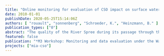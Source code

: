```yaml
---
title: "Online monitoring for evaluation of CSO impact on surface water (presented by Hauke Sonnenberg)"
date: 2010-01-01
publishDate: 2020-05-25T15:14:06Z
authors: [ "rouault", "sonnenberg", "Schroeder, K.", "Heinzmann, B." ]
publication_types: ["0"]
abstract: "The quality of the River Spree during its passage through the city of Berlin is mainly influenced by the discharge of treated effluent from waste water treatment plants and by combined sewer overflows (CSO). CSO are discharged diffusely and during short periods of time leading to acute impacts like oxygen depletion and locally increased ammonia concentration in the river. They are dominant stress factors to Berlin’s lowland River Spree and its biocenosis. In order to improve the water quality of the River Spree, measures limiting the emissions of CSO are envisaged such as utilization of in-pipe storage capacities, implementation of weirs for real-time control, construction of additional stormwater tanks. In order to build an efficient and immission oriented strategy with the different available solutions and to be able to cope with future challenges the Berlin Centre of Competence for Water (KWB), Berliner Wasserbetriebe, Veolia Water and the Berlin Senate of Environment are conducting two projects, the EU project PREPARED and the MIA-CSO project. An impact-based CSO management instrument is being developed with the aim to evaluate measures of CSO control. It consists in (i) a river water quality/ecosystem model that will be used to simulate water quality processes in the receiving water and (ii) a methodology to identify critical water quality situations occurring in the Spree River. For model adaptation, calibration and validation an integrated monitoring is conducted. The monitoring consists in (i) continuously measuring the quality and flow of CSO discharges at one representative network location and (ii) in parallel, continuously monitoring water quality parameters at 5 sites within the impacted stretch of the Spree River. The concept of the integrated monitoring, i.e. definition of monitoring sites as well as monitoring strategy and design will be presented during the M3 Workshop."
featured: false
publication: "*M3 Workshop: Monitoring and data evaluation under the Water Framework Directive – Achievements, deficits and new horizons*"
projects: ["mia-cso"]
---
```


